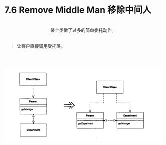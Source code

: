 # 7.6 Remove Middle Man 移除中间人

<br>

<center>某个类做了过多的简单委托动作。</center>

<br>

> **让客户直接调用受托类。**

<br>



<br>

![image-20210905184855278](https://raw.githubusercontent.com/huxiaoning/img/master/image-20210905184855278.png)

<br>

